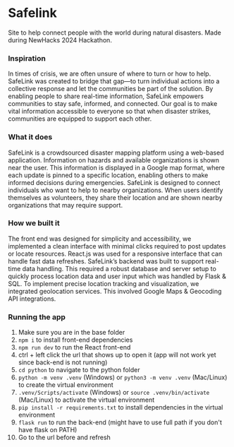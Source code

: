 # Safelink

Site to help connect people with the world during natural disasters. Made during NewHacks 2024 Hackathon. 

### **Inspiration**
In times of crisis, we are often unsure of where to turn or how to help. SafeLink was created to bridge that gap—to turn individual actions into a collective response and let the communities be part of the solution. By enabling people to share real-time information, SafeLink empowers communities to stay safe, informed, and connected. Our goal is to make vital information accessible to everyone so that when disaster strikes, communities are equipped to support each other.

### **What it does**
SafeLink is a crowdsourced disaster mapping platform using a web-based application. Information on hazards and available organizations is shown near the user. This information is displayed in a Google map format, where each update is pinned to a specific location, enabling others to make informed decisions during emergencies. SafeLink is designed to connect individuals who want to help to nearby organizations. When users identify themselves as volunteers, they share their location and are shown nearby organizations that may require support.

### **How we built it**
The front end was designed for simplicity and accessibility, we implemented a clean interface with minimal clicks required to post updates or locate resources. React.js was used for a responsive interface that can handle fast data refreshes. SafeLink’s backend was built to support real-time data handling. This required a robust database and server setup to quickly process location data and user input which was handled by Flask & SQL. To implement precise location tracking and visualization, we integrated geolocation services. This involved Google Maps & Geocoding API integrations.

### **Running the app**
1. Make sure you are in the base folder
2. `npm i` to install front-end dependencies
3. `npm run dev` to run the React front-end
4. ctrl + left click the url that shows up to open it (app will not work yet since back-end is not running)
5. `cd python` to navigate to the python folder
6. `python -m venv .venv` (Windows) or `python3 -m venv .venv` (Mac/Linux) to create the virtual environment
7. `.venv/Scripts/activate` (Windows) or `source .venv/bin/activate` (Mac/Linux) to activate the virtual environment
8. `pip install -r requirements.txt` to install dependencies in the virtual environment
9. `flask run` to run the back-end (might have to use full path if you don't have flask on PATH)
10. Go to the url before and refresh
